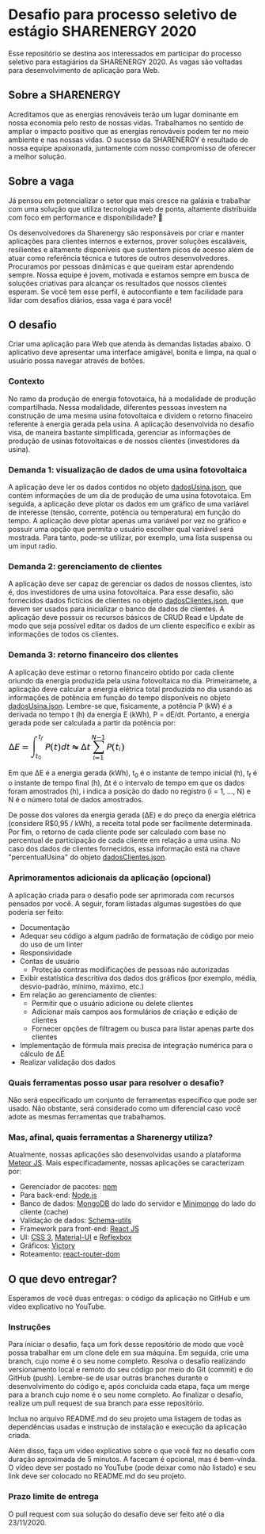 # Desafio para processo seletivo de estágio SHARENERGY 2020
   Esse repositório se destina aos interessados em participar do processo seletivo para estagiários da SHARENERGY 2020. As vagas são voltadas para desenvolvimento de aplicação para Web.

## Sobre a SHARENERGY
Acreditamos que as energias renováveis terão um lugar dominante em nossa economia pelo resto de nossas vidas. Trabalhamos no sentido de ampliar o impacto positivo que as energias renováveis podem ter no meio ambiente e nas nossas vidas. O sucesso da SHARENERGY é resultado de nossa equipe apaixonada, juntamente com nosso compromisso de oferecer a melhor solução.

## Sobre a vaga
Já pensou em potencializar o setor que mais cresce na galáxia e trabalhar com uma solução que utiliza tecnologia web de ponta, altamente distribuída com foco em performance e disponibilidade? 👀

Os desenvolvedores da Sharenergy são responsáveis por criar e manter aplicações para clientes internos e externos, prover soluções escaláveis, resilientes e altamente disponíveis que sustentem picos de acesso além de atuar como referência técnica e tutores de outros desenvolvedores. Procuramos por pessoas dinâmicas e que queiram estar aprendendo sempre. Nossa equipe é jovem, motivada e estamos sempre em busca de soluções criativas para alcançar os resultados que nossos clientes esperam. Se você tem esse perfil, é autoconfiante e tem facilidade para lidar com desafios diários, essa vaga é para você!

## O desafio
   Criar uma aplicação para Web que atenda às demandas listadas abaixo. O aplicativo deve apresentar uma interface amigável, bonita e limpa, na qual o usuário possa navegar através de botões.
### Contexto
   No ramo da produção de energia fotovotaica, há a modalidade de produção compartilhada. Nessa modalidade, diferentes pessoas investem na construção de uma mesma usina fotovoltaica e dividem o retorno finaceiro referente à energia gerada pela usina. A aplicação desenvolvida no desafio visa, de maneira bastante simplificada, gerenciar as informações de produção de usinas fotovoltaicas e de nossos clientes (investidores da usina).
### Demanda 1: visualização de dados de uma usina fotovoltaica
   A aplicação deve ler os dados contidos no objeto [dadosUsina.json](dadosUsina.json), que contém informações de um dia de produção de uma usina fotovotaica. Em seguida, a aplicação deve plotar os dados em um gráfico de uma variável de interesse (tensão, corrente, potência ou temperatura) em função do tempo. A aplicação deve plotar apenas uma variável por vez no gráfico e possuir uma opção que permita o usuário escolher qual variável será mostrada. Para tanto, pode-se utilizar, por exemplo, uma lista suspensa ou um input radio.
### Demanda 2: gerenciamento de clientes
   A aplicação deve ser capaz de gerenciar os dados de nossos clientes, isto é, dos investidores de uma usina fotovoltaica. Para esse desafio, são fornecidos dados fictícios de clientes no objeto [dadosClientes.json](dadosClientes.json), que devem ser usados para inicializar o banco de dados de clientes. A aplicação deve possuir os recursos básicos de CRUD Read e Update de modo que seja possível editar os dados de um cliente específico e exibir as informações de todos os clientes.
### Demanda 3: retorno financeiro dos clientes
   A aplicação deve estimar o retorno financeiro obtido por cada cliente oriundo da energia produzida pela usina fotovoltaica no dia. Primeiramete, a aplicação deve calcular a energia elétrica total produzida no dia usando as informações de potência em função do tempo disponíveis no objeto [dadosUsina.json](dadosUsina.json). Lembre-se que, fisicamente, a potência P (kW) é a derivada no tempo t (h) da energia E (kWh), P = dE/dt. Portanto, a energia gerada pode ser calculada a partir da potência por: 
      
   ![Equação para ΔE](equation.jpg)
   <!--
      Imagem gerada pelo site: http://www.sciweavers.org/free-online-latex-equation-editor
      Foi usado o comando LaTeX: " \Delta E = \int_{t_0}^{t_f}P(t)dt  \approx \Delta t  \sum_{i = 1}^{N-1} P(t_i) "
      Font: Arev (padrão), Font size: 12 (padrão)
   -->
   Em que ΔE é a energia gerada (kWh), t<sub>0</sub> é o instante de tempo inicial (h), t<sub>f</sub> é o instante de tempo final (h), Δt é o intervalo de tempo em que os dados foram amostrados (h), i indica a posição do dado no registro (i = 1, ..., N) e N é o número total de dados amostrados.
     
   De posse dos valores da energia gerada (ΔE) e do preço da energia elétrica (considere R$0,95 / kWh), a receita total pode ser facilmente determinada. Por fim, o retorno de cada cliente pode ser calculado com base no percentual de participação de cada cliente em relação a uma usina. No caso dos dados de clientes fornecidos, essa informação está na chave "percentualUsina" do objeto [dadosClientes.json](dadosClientes.json).
### Aprimoramentos adicionais da aplicação (opcional)
   A aplicação criada para o desafio pode ser aprimorada com recursos pensados por você. A seguir, foram listadas algumas sugestões do que poderia ser feito:
* Documentação
* Adequar seu código a algum padrão de formatação de código por meio do uso de um linter 
* Responsividade
* Contas de usuário
   * Proteção contras modiificações de pessoas não autorizadas
* Exibir estatística descritiva dos dados dos gráficos (por exemplo, média, desvio-padrão, mínimo, máximo, etc.)
* Em relação ao gerenciamento de clientes: 
   * Permitir que o usuário adicione ou delete clientes
   * Adicionar mais campos aos formulários de criação e edição de clientes
   * Fornecer opções de filtragem ou busca para listar apenas parte dos clientes
* Implementação de fórmula mais precisa de integração numérica para o cálculo de ΔE
* Realizar validação dos dados 
### Quais ferramentas posso usar para resolver o desafio?
   Não será especificado um conjunto de ferramentas específico que pode ser usado. Não obstante, será considerado como um diferencial caso você adote as mesmas ferramentas que trabalhamos. 
### Mas, afinal, quais ferramentas a Sharenergy utiliza?
   Atualmente, nossas aplicações são desenvolvidas usando a plataforma [Meteor JS](https://www.meteor.com/). Mais especificadamente, nossas aplicações se caracterizam por:
* Gerenciador de pacotes: [npm](https://www.npmjs.com/get-npm)
* Para back-end: [Node.js](https://nodejs.org/en/)
* Banco de dados: [MongoDB](https://www.mongodb.com/) do lado do servidor e [Minimongo](https://guide.meteor.com/collections.html) do lado do cliente (cache)
* Validação de dados: [Schema-utils](https://www.npmjs.com/package/schema-utils) 
* Framework para front-end: [React JS](https://pt-br.reactjs.org/)
* UI: [CSS 3](https://www.w3.org/Style/CSS/), [Material-UI](https://material-ui.com/pt/) e [Reflexbox](https://rebassjs.org/reflexbox/)
* Gráficos: [Victory](https://formidable.com/open-source/victory/)
* Roteamento: [react-router-dom](https://www.npmjs.com/package/react-router-dom)
## O que devo entregar?
   Esperamos de você duas entregas: o código da aplicação no GitHub e um vídeo explicativo no YouTube.
### Instruções
   Para iniciar o desafio, faça um fork desse repositório de modo que você possa trabalhar em um clone dele em sua máquina. Em seguida, crie uma branch, cujo nome é o seu nome completo. Resolva o desafio realizando versionamento local e remoto do seu código por meio do Git (commit) e do GitHub (push). Lembre-se de usar outras branches durante o desenvolvimento do código e, após concluida cada etapa, faça um merge para a branch cujo nome é o seu nome completo. Ao finalizar o desafio, realize um pull request de sua branch para esse repositório.

   Inclua no arquivo README.md do seu projeto uma listagem de todas as dependências usadas e instrução de instalação e execução da aplicação criada.

   Além disso, faça um vídeo explicativo sobre o que você fez no desafio com duração aproximada de 5 minutos. A facecam é opcional, mas é bem-vinda. O vídeo deve ser postado no YouTube (pode deixar como não listado) e seu link deve ser colocado no README.md do seu projeto.
### Prazo limite de entrega
   O pull request com sua solução do desafio deve ser feito até o dia 23/11/2020.
